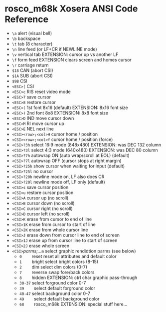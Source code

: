 # rosco_m68k Xosera ANSI Code Reference

- `\a`                  alert (visual bell)
- `\b`                  backspace
- `\t`                  tab (8 character)
- `\n`                  line feed (or LF+CR if NEWLINE mode)
- `\v`                  vertical tab EXTENSION: cursor up vs another LF
- `\f`                  form feed EXTENSION clears screen and homes cursor
- `\r`                  carriage return
- `$18`                 CAN (abort CSI)
- `$1A`                 SUB (abort CSI)
- `$9B`                 CSI
- `<ESC>[`              CSI
- `<ESC>c`              RIS reset video mode
- `<ESC>7`              save cursor
- `<ESC>8`              restore cursor
- `<ESC>(`              1st font 8x16 (default) EXTENSION: 8x16 font size
- `<ESC>)`              2nd font 8x8         EXTENSION: 8x8 font size
- `<ESC>D`              IND move cursor down
- `<ESC>M`              RI move cursor up
- `<ESC>E`              NEL next line
- `<CSI><row>;<col>H`   cursor home / position
- `<CSI><row>;<col>f`   cursor home / position (force)
- `<CSI>?3h`            select 16:9 mode (848x480) EXTENSION: was DEC 132 column
- `<CSI>?3l`            select  4:3 mode (640x480) EXTENSION: was DEC 80 column
- `<CSI>?7h`            autowrap ON (auto wrap/scroll at EOL) (default)
- `<CSI>?7l`            autowrap OFF (cursor stops at right margin)
- `<CSI>?25h`           show cursor when waiting for input (default)
- `<CSI>?25l`           no cursor
- `<CSI>?20h`           newline mode on,  LF also does CR
- `<CSI>?20l`           newline mode off, LF only (default)
- `<CSI>s`              save cursor position
- `<CSI>u`              restore cursor position
- `<CSI>A`              cursor up (no scroll)
- `<CSI>B`              cursor down (no scroll)
- `<CSI>C`              cursor right (no scroll)
- `<CSI>D`              cursor left (no scroll)
- `<CSI>K`              erase from cursor to end of line
- `<CSI>1K`             erase from cursor to start of line
- `<CSI>2K`             erase from whole cursor line
- `<CSI>J`              erase down from cursor line to end of screen
- `<CSI>1J`             erase up from cursor line to start of screen
- `<CSI>2J`             erase whole screen
- `<CSI>`_parms;..._`m` select graphic rendidtion parms (see below)
  - `0`             &emsp;&emsp;reset   reset all attributes and default color
  - `1`             &emsp;&emsp;bright  select bright colors (8-15)
  - `2`             &emsp;&emsp;dim     select dim colors (0-7)
  - `7`             &emsp;&emsp;reverse swap fore/back colors
  - `8`             &emsp;&emsp;hidden  EXTENSION: ctrl char graphic pass-through
  - `30-37`         select forground color 0-7
  - `39`            &emsp;&emsp;select default forground color
  - `40-47`         select background color 0-7
  - `49`            &emsp;&emsp;select default background color
  - `68`            &emsp;&emsp;rosco_m68k  EXTENSION: special stuff here...
